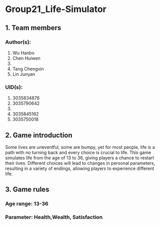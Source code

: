 # Group21_Life-Simulator
## 1. Team members
### Author(s): 
1. Wu Hanbo
2. Chen Huiwen
3.
4. Tang Chengxin
5. Lin Junyan

### UID(s): 
1. 3035834876
2. 3035790642
3.
4. 3035845162
5. 3035750018

## 2. Game introduction
Some lives are uneventful, some are bumpy, yet for most people, life is a path with no turning back and every choice is crucial to life.
This game simulates life from the age of 13 to 36, giving players a chance to restart their lives. Different choices will lead to changes in personal parameters, resulting in a variety of endings, allowing players to experience different life.

## 3. Game rules
### Age range: 13-36
### Parameter: Health,Wealth, Satisfaction
 
